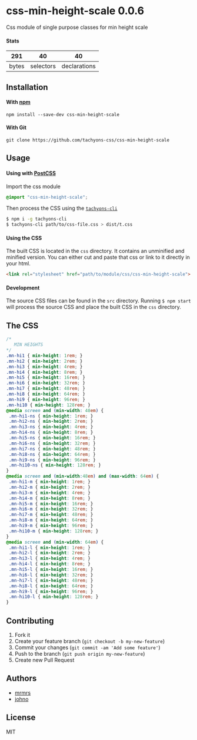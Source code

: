 # css-min-height-scale 0.0.6

Css module of single purpose classes for min height scale

#### Stats

291 | 40 | 40
---|---|---
bytes | selectors | declarations

## Installation

#### With [npm](https://npmjs.com)

```
npm install --save-dev css-min-height-scale
```

#### With Git

```
git clone https://github.com/tachyons-css/css-min-height-scale
```

## Usage

#### Using with [PostCSS](https://github.com/postcss/postcss)

Import the css module

```css
@import "css-min-height-scale";
```

Then process the CSS using the [`tachyons-cli`](https://github.com/tachyons-css/tachyons-cli)

```sh
$ npm i -g tachyons-cli
$ tachyons-cli path/to/css-file.css > dist/t.css
```

#### Using the CSS

The built CSS is located in the `css` directory. It contains an unminified and minified version.
You can either cut and paste that css or link to it directly in your html.

```html
<link rel="stylesheet" href="path/to/module/css/css-min-height-scale">
```

#### Development

The source CSS files can be found in the `src` directory.
Running `$ npm start` will process the source CSS and place the built CSS in the `css` directory.

## The CSS

```css
/*
   MIN HEIGHTS
*/
.mn-hi1 { min-height: 1rem; }
.mn-hi2 { min-height: 2rem; }
.mn-hi3 { min-height: 4rem; }
.mn-hi4 { min-height: 8rem; }
.mn-hi5 { min-height: 16rem; }
.mn-hi6 { min-height: 32rem; }
.mn-hi7 { min-height: 48rem; }
.mn-hi8 { min-height: 64rem; }
.mn-hi9 { min-height: 96rem; }
.mn-hi10 { min-height: 128rem; }
@media screen and (min-width: 48em) {
 .mn-hi1-ns { min-height: 1rem; }
 .mn-hi2-ns { min-height: 2rem; }
 .mn-hi3-ns { min-height: 4rem; }
 .mn-hi4-ns { min-height: 8rem; }
 .mn-hi5-ns { min-height: 16rem; }
 .mn-hi6-ns { min-height: 32rem; }
 .mn-hi7-ns { min-height: 48rem; }
 .mn-hi8-ns { min-height: 64rem; }
 .mn-hi9-ns { min-height: 96rem; }
 .mn-hi10-ns { min-height: 128rem; }
}
@media screen and (min-width:48em) and (max-width: 64em) {
 .mn-hi1-m { min-height: 1rem; }
 .mn-hi2-m { min-height: 2rem; }
 .mn-hi3-m { min-height: 4rem; }
 .mn-hi4-m { min-height: 8rem; }
 .mn-hi5-m { min-height: 16rem; }
 .mn-hi6-m { min-height: 32rem; }
 .mn-hi7-m { min-height: 48rem; }
 .mn-hi8-m { min-height: 64rem; }
 .mn-hi9-m { min-height: 96rem; }
 .mn-hi10-m { min-height: 128rem; }
}
@media screen and (min-width: 64em) {
 .mn-hi1-l { min-height: 1rem; }
 .mn-hi2-l { min-height: 2rem; }
 .mn-hi3-l { min-height: 4rem; }
 .mn-hi4-l { min-height: 8rem; }
 .mn-hi5-l { min-height: 16rem; }
 .mn-hi6-l { min-height: 32rem; }
 .mn-hi7-l { min-height: 48rem; }
 .mn-hi8-l { min-height: 64rem; }
 .mn-hi9-l { min-height: 96rem; }
 .mn-hi10-l { min-height: 128rem; }
}
```

## Contributing

1. Fork it
2. Create your feature branch (`git checkout -b my-new-feature`)
3. Commit your changes (`git commit -am 'Add some feature'`)
4. Push to the branch (`git push origin my-new-feature`)
5. Create new Pull Request

## Authors

* [mrmrs](http://mrmrs.io)
* [johno](http://johnotander.com)

## License

MIT

